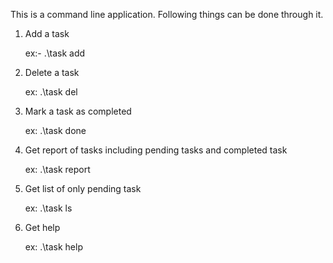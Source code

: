 This is a command line application. Following things can be done through it.

1. Add a task

   ex:- .\task add <priority of task> <name of task>

2. Delete a task
   
   ex: .\task del <task number>

3. Mark a task as completed
   
   ex: .\task done <task number>

4. Get report of tasks including pending tasks and completed task
   
   ex: .\task report

5. Get list of only pending task
   
   ex: .\task ls

6. Get help
   
   ex: .\task help
